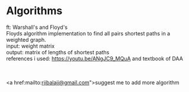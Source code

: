 # Algorithms
ft: Warshall's and Floyd's
<br>
 Floyds algorithm implementation to find all pairs shortest paths in a weighted graph.
<br/>
input: weight matrix
<br/>
output: matrix of lengths of shortest paths
<br/>
references i used: https://youtu.be/ANgJC9_MQuA and textbook of DAA

<br><br>
<a href:mailto:rjibalaji@gmail.com">suggest me</a> to add more algorithm 

